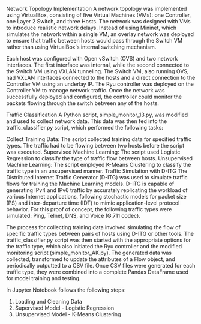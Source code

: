 Network Topology Implementation
A network topology was implemented using VirtualBox, consisting of five Virtual Machines (VMs): one Controller, one Layer 2 Switch, and three Hosts. The network was designed with VMs to introduce realistic network delays. Instead of using Mininet, which simulates the network within a single VM, an overlay network was deployed to ensure that traffic between hosts would pass through the Switch VM rather than using VirtualBox's internal switching mechanism.

Each host was configured with Open vSwitch (OVS) and two network interfaces. The first interface was internal, while the second connected to the Switch VM using VXLAN tunneling. The Switch VM, also running OVS, had VXLAN interfaces connected to the hosts and a direct connection to the Controller VM using an underlay IP. The Ryu controller was deployed on the Controller VM to manage network traffic. Once the network was successfully deployed and configured, the controller could monitor the packets flowing through the switch between any of the hosts.

Traffic Classification
A Python script, simple_monitor_13.py, was modified and used to collect network data. This data was then fed into the traffic_classifier.py script, which performed the following tasks:

Collect Training Data: The script collected training data for specified traffic types. The traffic had to be flowing between two hosts before the script was executed.
Supervised Machine Learning: The script used Logistic Regression to classify the type of traffic flow between hosts.
Unsupervised Machine Learning: The script employed K-Means Clustering to classify the traffic type in an unsupervised manner.
Traffic Simulation with D-ITG
The Distributed Internet Traffic Generator (D-ITG) was used to simulate traffic flows for training the Machine Learning models. D-ITG is capable of generating IPv4 and IPv6 traffic by accurately replicating the workload of various Internet applications, following stochastic models for packet size (PS) and inter-departure time (IDT) to mimic application-level protocol behavior. For this proof of concept, the following traffic types were simulated: Ping, Telnet, DNS, and Voice (G.711 codec).

The process for collecting training data involved simulating the flow of specific traffic types between pairs of hosts using D-ITG or other tools. The traffic_classifier.py script was then started with the appropriate options for the traffic type, which also initiated the Ryu controller and the modified monitoring script (simple_monitor_AK.py). The generated data was collected, transformed to update the attributes of a Flow object, and periodically outputted to a CSV file. Once CSV files were generated for each traffic type, they were combined into a complete Pandas DataFrame used for model training and testing.

In Jupyter Notebook follows the following steps:
1. Loading and Cleaning Data
2. Supervised Model - Logistic Regression
3. Unsupervised Model - K-Means Clustering
